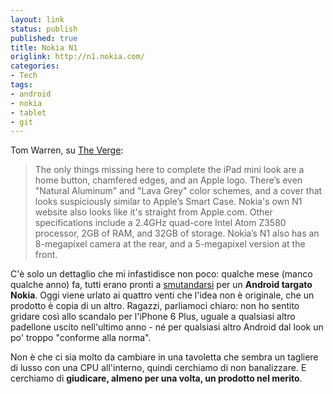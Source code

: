 ```yaml
---
layout: link
status: publish
published: true
title: Nokia N1
origlink: http://n1.nokia.com/
categories:
- Tech
tags:
- android
- nokia
- tablet
- git
---
```


Tom Warren, su [The Verge](http://www.theverge.com/2014/11/18/7239709/nokia-n1-tablet-price-release-date):

> The only things missing here to complete the iPad mini look are a home button, chamfered edges, and an Apple logo. There’s even "Natural Aluminum" and "Lava Grey" color schemes, and a cover that looks suspiciously similar to Apple’s Smart Case. Nokia's own N1 website also looks like it's straight from Apple.com. Other specifications include a 2.4GHz quad-core Intel Atom Z3580 processor, 2GB of RAM, and 32GB of storage. Nokia’s N1 also has an 8-megapixel camera at the rear, and a 5-megapixel version at the front.

C'è solo un dettaglio che mi infastidisce non poco: qualche mese (manco qualche anno) fa, tutti erano pronti a [smutandarsi](www.theverge.com/2014/9/22/6826051/nokia-saw-the-future-but-couldnt-build-it) per un **Android targato Nokia**. Oggi viene urlato ai quattro venti che l'idea non è originale, che un prodotto è copia di un altro. Ragazzi, parliamoci chiaro: non ho sentito gridare così allo scandalo per l'iPhone 6 Plus, uguale a qualsiasi altro padellone uscito nell'ultimo anno - né per qualsiasi altro Android dal look un po' troppo "conforme alla norma".

Non è che ci sia molto da cambiare in una tavoletta che sembra un tagliere di lusso con una CPU all'interno, quindi cerchiamo di non banalizzare. E cerchiamo di **giudicare, almeno per una volta, un prodotto nel merito**.
